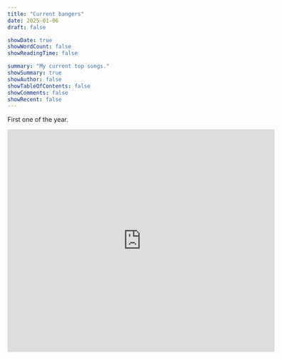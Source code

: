 ```yaml
---
title: "Current bangers"
date: 2025-01-06
draft: false

showDate: true
showWordCount: false
showReadingTime: false

summary: "My current top songs."
showSummary: true
showAuthor: false
showTableOfContents: false
showComments: false
showRecent: false
---
```

First one of the year.

<iframe allow="autoplay *; encrypted-media *;" frameborder="0" height="500" width="600" overflow="hidden" background="transparent" sandbox="allow-forms allow-popups allow-same-origin allow-scripts allow-storage-access-by-user-activation allow-top-navigation-by-user-activation" src="https://embed.music.apple.com/ca/playlist/current-bangers/pl.u-xlyNEdNCkAAeKJ5"></iframe>
